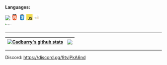 **Languages:**  

<code><img height="20" src="https://avatars.githubusercontent.com/u/2319114?s=200&v=4"></code>
<code><img height="20" src="https://raw.githubusercontent.com/github/explore/80688e429a7d4ef2fca1e82350fe8e3517d3494d/topics/html/html.png"></code>
<code><img height="20" src="https://raw.githubusercontent.com/github/explore/80688e429a7d4ef2fca1e82350fe8e3517d3494d/topics/css/css.png"></code>
<code><img height="20" src="https://raw.githubusercontent.com/github/explore/80688e429a7d4ef2fca1e82350fe8e3517d3494d/topics/javascript/javascript.png"></code>
<code><img height="20" src="https://raw.githubusercontent.com/github/explore/80688e429a7d4ef2fca1e82350fe8e3517d3494d/topics/mysql/mysql.png"></code>  
<code><img height="20" src="https://raw.githubusercontent.com/github/explore/80688e429a7d4ef2fca1e82350fe8e3517d3494d/topics/mongodb/mongodb.png"></code>  

---

| <a href="https://github.com/cadburry6969/github-readme-stats"><img align="center" src="https://github-readme-stats.vercel.app/api?username=cadburry6969&show_icons=true&include_all_commits=true&theme=buefy&hide_border=true" alt="Cadburry's github stats" /></a> | <a href="https://github.com/cadburry6969/github-readme-stats"><img align="center" src="https://github-readme-stats.vercel.app/api/top-langs/?username=cadburry6969&layout=compact&theme=buefy&hide_border=true" /></a> |
| ------------- | ------------- |

---

Discord: https://discord.gg/9tyjPkA6nd
